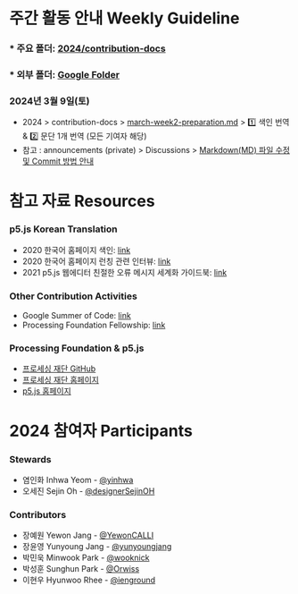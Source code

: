 # 주간 활동 안내 Weekly Guideline

### * 주요 폴더: [2024/contribution-docs](https://github.com/p5-js-KO-Translation/2024/tree/main/contribution-docs)
### * 외부 폴더: [Google Folder](https://drive.google.com/drive/folders/1xE5fFNGicSoY9rTTN3XBf7-fhEhu43Gi?usp=drive_link)


### 2024년 3월 9일(토)
* 2024 > contribution-docs > [march-week2-preparation.md](https://github.com/p5-js-KO-Translation/2024/blob/main/contribution-docs/march-week2.md) > 1️⃣ 색인 번역 & 2️⃣ 문단 1개 번역 (모든 기여자 해당)
* 참고 : announcements (private) > Discussions > [Markdown(MD) 파일 수정 및 Commit 방법 안내](https://github.com/orgs/p5-js-KO-Translation/discussions)

# 참고 자료 Resources

### p5.js Korean Translation
- 2020 한국어 홈페이지 색인: [link](https://docs.google.com/spreadsheets/d/1tgIgyF5YVCoPQlYlZcm0ds1urLQGTQiC/edit#gid=571278049)
- 2020 한국어 홈페이지 런칭 관련 인터뷰: [link](https://medium.com/processing-foundation/p5-js-ko%EB%A5%BC-%EB%9F%B0%EC%B9%AD%ED%95%A9%EB%8B%88%EB%8B%A4-2f0affd2ff13)
- 2021 p5.js 웹에디터 친절한 오류 메시지 세계화 가이드북: [link](https://almchung.github.io/p5-fes-i18n-book/)


### Other Contribution Activities
- Google Summer of Code: [link](https://processingfoundation.org/advocacy/google-summer-of-code)
- Processing Foundation Fellowship: [link](https://processingfoundation.org/fellowships)


### Processing Foundation & p5.js
- [프로세싱 재단 GitHub](https://github.com/processing)
- [프로세싱 재단 홈페이지](https://processingfoundation.org/)
- [p5.js 홈페이지](https://p5js.org/ko/)


# 2024 참여자 Participants
### Stewards
- 염인화 Inhwa Yeom - [@yinhwa](https://github.com/yinhwa)
- 오세진 Sejin Oh - [@designerSejinOH](https://github.com/designerSejinOH)

### Contributors
- 장예원 Yewon Jang - [@YewonCALLI](https://github.com/YewonCALLI)
- 장윤영 Yunyoung Jang - [@yunyoungjang](https://github.com/yunyoungJang)
- 박민욱 Minwook Park - [@wooknick](https://github.com/wooknick)
- 박성훈 Sunghun Park - [@Orwiss](https://github.com/Orwiss)
- 이현우 Hyunwoo Rhee - [@ienground](https://github.com/ienground)
